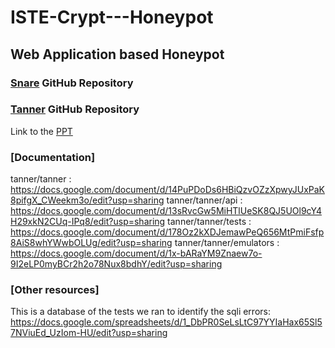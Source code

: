# ISTE-Crypt---Honeypot

## Web Application based Honeypot

### [Snare](https://github.com/mushorg/snare) GitHub Repository
### [Tanner](https://github.com/mushorg/tanner) GitHub Repository

Link to the [PPT](https://docs.google.com/presentation/d/1p7lpGpCUIuoZUDBXepnVt5U4LUUkdzXcZtD3thsr8x4/edit?usp=sharing)

### [Documentation]
tanner/tanner : https://docs.google.com/document/d/14PuPDoDs6HBiQzvOZzXpwyJUxPaK8pifgX_CWeekm3o/edit?usp=sharing
tanner/tanner/api : https://docs.google.com/document/d/13sRvcGw5MiHTlUeSK8QJ5UOl9cY4H29xkN2CUq-IPq8/edit?usp=sharing
tanner/tanner/tests : https://docs.google.com/document/d/178Oz2kXDJemawPeQ656MtPmiFsfp8AiS8whYWwbOLUg/edit?usp=sharing
tanner/tanner/emulators : https://docs.google.com/document/d/1x-bARaYM9Znaew7o-9I2eLP0myBCr2h2o78Nux8bdhY/edit?usp=sharing 

### [Other resources]
This is a database of the tests we ran to identify the sqli errors:
https://docs.google.com/spreadsheets/d/1_DbPR0SeLsLtC97YYIaHax65Sl57NViuEd_UzIom-HU/edit?usp=sharing
